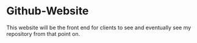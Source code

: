 # Github-Website
This website will be the front end for clients to see and eventually see my repository from that point on. 
